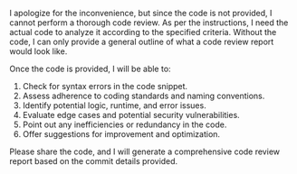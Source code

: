 I apologize for the inconvenience, but since the code is not provided, I cannot perform a thorough code review. As per the instructions, I need the actual code to analyze it according to the specified criteria. Without the code, I can only provide a general outline of what a code review report would look like.

Once the code is provided, I will be able to:

1. Check for syntax errors in the code snippet.
2. Assess adherence to coding standards and naming conventions.
3. Identify potential logic, runtime, and error issues.
4. Evaluate edge cases and potential security vulnerabilities.
5. Point out any inefficiencies or redundancy in the code.
6. Offer suggestions for improvement and optimization.

Please share the code, and I will generate a comprehensive code review report based on the commit details provided.
